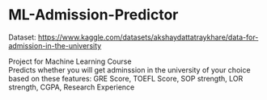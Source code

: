# ML-Admission-Predictor
  
Dataset: https://www.kaggle.com/datasets/akshaydattatraykhare/data-for-admission-in-the-university  

Project for Machine Learning Course  
Predicts whether you will get adminssion in the university of your choice based on these features: GRE Score, TOEFL Score, SOP strength, LOR strength, CGPA, Research Experience
